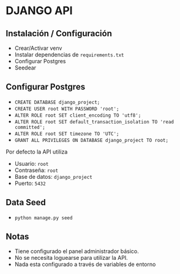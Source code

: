 # DJANGO API
## Instalación / Configuración

- Crear/Activar venv
- Instalar dependencias de `requirements.txt`
- Configurar Postgres
- Seedear

## Configurar Postgres

- `CREATE DATABASE django_project;`
- `CREATE USER root WITH PASSWORD 'root';`
- `ALTER ROLE root SET client_encoding TO 'utf8';`
- `ALTER ROLE root SET default_transaction_isolation TO 'read committed';`
- `ALTER ROLE root SET timezone TO 'UTC';`
- `GRANT ALL PRIVILEGES ON DATABASE django_project TO root;`

Por defecto la API utiliza

- Usuario: `root`
- Contraseña: `root`
- Base de datos: `django_project`
- Puerto: `5432`

## Data Seed

- `python manage.py seed`

## Notas

- Tiene configurado el panel administrador básico.
- No se necesita loguearse para utilizar la API.
- Nada esta configurado a través de variables de entorno